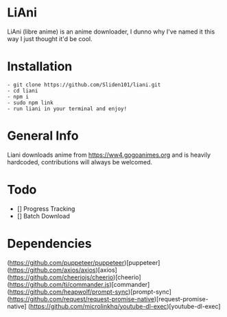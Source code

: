 # LiAni

LiAni (libre anime) is an anime downloader, I dunno why I've named it this way I just thought it'd be cool.

# Installation
    - git clone https://github.com/Sliden101/liani.git
    - cd liani
    - npm i
    - sudo npm link
    - run liani in your terminal and enjoy!
# General Info
Liani downloads anime from https://ww4.gogoanimes.org and is heavily hardcoded, contributions will always be welcomed.

# Todo
- [] Progress Tracking
- [] Batch Download
# Dependencies
(https://github.com/puppeteer/puppeteer)[puppeteer]
(https://github.com/axios/axios)[axios]
(https://github.com/cheeriojs/cheerio)[cheerio]
(https://github.com/tj/commander.js)[commander]
(https://github.com/heapwolf/prompt-sync)[prompt-sync]
(https://github.com/request/request-promise-native)[request-promise-native]
(https://github.com/microlinkhq/youtube-dl-exec)[youtube-dl-exec]